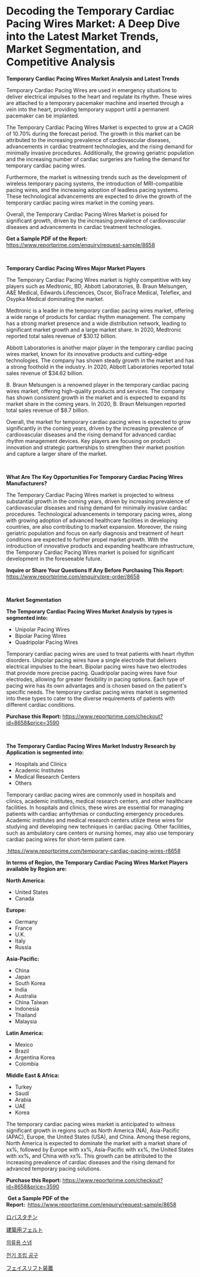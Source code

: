 <p><h1>Decoding the Temporary Cardiac Pacing Wires Market: A Deep Dive into the Latest Market Trends, Market Segmentation, and Competitive Analysis</h1></p><p><strong>Temporary Cardiac Pacing Wires Market Analysis and Latest Trends</strong></p>
<p><p>Temporary Cardiac Pacing Wires are used in emergency situations to deliver electrical impulses to the heart and regulate its rhythm. These wires are attached to a temporary pacemaker machine and inserted through a vein into the heart, providing temporary support until a permanent pacemaker can be implanted.</p><p>The Temporary Cardiac Pacing Wires Market is expected to grow at a CAGR of 10.70% during the forecast period. The growth in this market can be attributed to the increasing prevalence of cardiovascular diseases, advancements in cardiac treatment technologies, and the rising demand for minimally invasive procedures. Additionally, the growing geriatric population and the increasing number of cardiac surgeries are fueling the demand for temporary cardiac pacing wires.</p><p>Furthermore, the market is witnessing trends such as the development of wireless temporary pacing systems, the introduction of MRI-compatible pacing wires, and the increasing adoption of leadless pacing systems. These technological advancements are expected to drive the growth of the temporary cardiac pacing wires market in the coming years.</p><p>Overall, the Temporary Cardiac Pacing Wires Market is poised for significant growth, driven by the increasing prevalence of cardiovascular diseases and advancements in cardiac treatment technologies.</p></p>
<p><strong>Get a Sample PDF of the Report:&nbsp;</strong> <a href="https://www.reportprime.com/enquiry/request-sample/8658">https://www.reportprime.com/enquiry/request-sample/8658</a></p>
<p>&nbsp;</p>
<p><strong>Temporary Cardiac Pacing Wires Major Market Players</strong></p>
<p><p>The Temporary Cardiac Pacing Wires market is highly competitive with key players such as Medtronic, BD, Abbott Laboratories, B. Braun Melsungen, A&E Medical, Edwards Lifesciences, Oscor, BioTrace Medical, Teleflex, and Osypka Medical dominating the market. </p><p>Medtronic is a leader in the temporary cardiac pacing wires market, offering a wide range of products for cardiac rhythm management. The company has a strong market presence and a wide distribution network, leading to significant market growth and a large market share. In 2020, Medtronic reported total sales revenue of $30.12 billion.</p><p>Abbott Laboratories is another major player in the temporary cardiac pacing wires market, known for its innovative products and cutting-edge technologies. The company has shown steady growth in the market and has a strong foothold in the industry. In 2020, Abbott Laboratories reported total sales revenue of $34.62 billion.</p><p>B. Braun Melsungen is a renowned player in the temporary cardiac pacing wires market, offering high-quality products and services. The company has shown consistent growth in the market and is expected to expand its market share in the coming years. In 2020, B. Braun Melsungen reported total sales revenue of $8.7 billion.</p><p>Overall, the market for temporary cardiac pacing wires is expected to grow significantly in the coming years, driven by the increasing prevalence of cardiovascular diseases and the rising demand for advanced cardiac rhythm management devices. Key players are focusing on product innovation and strategic partnerships to strengthen their market position and capture a larger share of the market.</p></p>
<p>&nbsp;</p>
<p><strong>What Are The Key Opportunities For Temporary Cardiac Pacing Wires Manufacturers?</strong></p>
<p><p>The Temporary Cardiac Pacing Wires market is projected to witness substantial growth in the coming years, driven by increasing prevalence of cardiovascular diseases and rising demand for minimally invasive cardiac procedures. Technological advancements in temporary pacing wires, along with growing adoption of advanced healthcare facilities in developing countries, are also contributing to market expansion. Moreover, the rising geriatric population and focus on early diagnosis and treatment of heart conditions are expected to further propel market growth. With the introduction of innovative products and expanding healthcare infrastructure, the Temporary Cardiac Pacing Wires market is poised for significant development in the foreseeable future.</p></p>
<p><strong>Inquire or Share Your Questions If Any Before Purchasing This Report:</strong> <a href="https://www.reportprime.com/enquiry/pre-order/8658">https://www.reportprime.com/enquiry/pre-order/8658</a></p>
<p>&nbsp;</p>
<p><strong>Market Segmentation</strong></p>
<p><strong>The Temporary Cardiac Pacing Wires Market Analysis by types is segmented into:</strong></p>
<p><ul><li>Unipolar Pacing Wires</li><li>Bipolar Pacing Wires</li><li>Quadripolar Pacing Wires</li></ul></p>
<p><p>Temporary cardiac pacing wires are used to treat patients with heart rhythm disorders. Unipolar pacing wires have a single electrode that delivers electrical impulses to the heart. Bipolar pacing wires have two electrodes that provide more precise pacing. Quadripolar pacing wires have four electrodes, allowing for greater flexibility in pacing options. Each type of pacing wire has its own advantages and is chosen based on the patient's specific needs. The temporary cardiac pacing wires market is segmented into these types to cater to the diverse requirements of patients with different cardiac conditions.</p></p>
<p><strong>Purchase this Report:&nbsp;</strong><a href="https://www.reportprime.com/checkout?id=8658&price=3590">https://www.reportprime.com/checkout?id=8658&price=3590</a></p>
<p>&nbsp;</p>
<p><strong>The Temporary Cardiac Pacing Wires Market Industry Research by Application is segmented into:</strong></p>
<p><ul><li>Hospitals and Clinics</li><li>Academic Institutes</li><li>Medical Research Centers</li><li>Others</li></ul></p>
<p><p>Temporary cardiac pacing wires are commonly used in hospitals and clinics, academic institutes, medical research centers, and other healthcare facilities. In hospitals and clinics, these wires are essential for managing patients with cardiac arrhythmias or conducting emergency procedures. Academic institutes and medical research centers utilize these wires for studying and developing new techniques in cardiac pacing. Other facilities, such as ambulatory care centers or nursing homes, may also use temporary cardiac pacing wires for short-term patient care.</p></p>
<p><a href="https://www.reportprime.com/temporary-cardiac-pacing-wires-r8658">&nbsp;https://www.reportprime.com/temporary-cardiac-pacing-wires-r8658</a></p>
<p><strong>In terms of Region, the Temporary Cardiac Pacing Wires Market Players available by Region are:</strong></p>
<p>
    <p> <strong> North America: </strong>
        <ul>
            <li>United States</li>
            <li>Canada</li>
        </ul>
        </p> 
    <p> <strong> Europe: </strong>
        <ul>
            <li>Germany</li>
            <li>France</li>
            <li>U.K.</li>
            <li>Italy</li>
            <li>Russia</li>
        </ul>
        </p> 
    <p> <strong> Asia-Pacific: </strong>
        <ul>
            <li>China</li>
            <li>Japan</li>
            <li>South Korea</li>
            <li>India</li>
            <li>Australia</li>
            <li>China Taiwan</li>
            <li>Indonesia</li>
            <li>Thailand</li>
            <li>Malaysia</li>
        </ul>
        </p> 
    <p> <strong> Latin America: </strong>
        <ul>
            <li>Mexico</li>
            <li>Brazil</li>
            <li>Argentina Korea</li>
            <li>Colombia</li>
        </ul>
        </p> 
    <p> <strong> Middle East & Africa: </strong>
        <ul>
            <li>Turkey</li>
            <li>Saudi</li>
            <li>Arabia</li>
            <li>UAE</li>
            <li>Korea</li>
        </ul>
    </p>
    </p>
<p><p>The temporary cardiac pacing wires market is anticipated to witness significant growth in regions such as North America (NA), Asia-Pacific (APAC), Europe, the United States (USA), and China. Among these regions, North America is expected to dominate the market with a market share of xx%, followed by Europe with xx%, Asia-Pacific with xx%, the United States with xx%, and China with xx%. This growth can be attributed to the increasing prevalence of cardiac diseases and the rising demand for advanced temporary pacing solutions.</p></p>
<p><strong>Purchase this Report: </strong><a href="https://www.reportprime.com/checkout?id=8658&price=3590">https://www.reportprime.com/checkout?id=8658&price=3590</a></p>
<p>&nbsp;<strong>Get a Sample PDF of the Report:&nbsp;&nbsp;</strong><a href="https://www.reportprime.com/enquiry/request-sample/8658">https://www.reportprime.com/enquiry/request-sample/8658</a></p>
<p><strong></strong></p>
<p><p><a href="https://github.com/SantosDicki04/Market-Research-Report-List-1/blob/main/937002923072.md">ロバスタチン</a></p><p><a href="https://medium.com/@carolynsparkly/%E5%BB%BA%E7%AF%89%E3%83%95%E3%82%A7%E3%83%AB%E3%83%88%E5%B8%82%E5%A0%B4%E3%81%AE%E8%A6%8F%E6%A8%A1-cagr-%E3%83%88%E3%83%AC%E3%83%B3%E3%83%89-2024-2030-1339807c326e">建築用フェルト</a></p><p><a href="https://medium.com/@audieyost2004/%EC%9D%98%EB%A5%98-%EC%8B%9C%EC%9E%A5-%EA%B7%9C%EB%AA%A8%EC%97%90-%EB%8C%80%ED%95%9C-%EC%8A%A4%EB%83%85%EC%9D%80-%EA%B8%80%EB%A1%9C%EB%B2%8C-%EC%82%B0%EC%97%85%EC%97%90%EC%84%9C-%EC%B5%9C%EA%B3%A0%EC%9D%98-%EB%A7%88%EC%BC%80%ED%8C%85-%EC%B1%84%EB%84%90%EC%9D%84-%EB%B3%B4%EC%97%AC%EC%A4%8D%EB%8B%88%EB%8B%A4-366f2e8ea847">의류용 스냅</a></p><p><a href="https://medium.com/@marymorgan1939/%EC%A0%84%EA%B8%B0-%EC%A1%B0%EB%A6%BD-%EB%8F%84%EA%B5%AC-%EC%8B%9C%EC%9E%A5-%EB%B6%84%EC%84%9D-%EA%B8%80%EB%A1%9C%EB%B2%8C-%EC%82%B0%EC%97%85-%EC%A0%84%EB%A7%9D-%EB%B0%8F-%EC%98%88%EC%B8%A1-2024%EB%85%84%EC%97%90%EC%84%9C-2031%EB%85%84%EA%B9%8C%EC%A7%80-428bcd144d3a">전기 조립 공구</a></p><p><a href="https://medium.com/@amehdzmay/%E3%83%95%E3%82%A7%E3%82%A4%E3%82%B9%E3%83%AA%E3%83%95%E3%83%86%E3%82%A3%E3%83%B3%E3%82%B0%E3%83%87%E3%83%90%E3%82%A4%E3%82%B9%E5%B8%82%E5%A0%B4-%E3%82%BF%E3%82%A4%E3%83%97-%E3%82%A2%E3%83%97%E3%83%AA%E3%82%B1%E3%83%BC%E3%82%B7%E3%83%A7%E3%83%B3-%E5%9C%B0%E7%90%86%E3%81%AB%E3%82%88%E3%82%8B%E5%8C%85%E6%8B%AC%E7%9A%84%E8%A9%95%E4%BE%A1-e45e5fece143">フェイスリフト装置</a></p></p>
